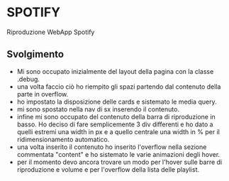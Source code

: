 SPOTIFY
===
Riproduzione WebApp Spotify
## Svolgimento
- Mi sono occupato inizialmente del layout della pagina con la classe .debug.
- una volta faccio ciò ho riempito gli spazi partendo dal contenuto della parte in overflow.
- ho impostato la disposizione delle cards e sistemato le media query.
- mi sono spostato nella nav di sx inserendo il contenuto.
- infine mi sono occupato del contenuto della barra di riproduzione in basso.
Ho deciso di fare semplicemente 3 div differenti e ho dato a quelli estremi una width in px e a quello centrale una width in % per il ridimensionamento automatico.
- una volta inserito il contenuto ho inserito l'overflow nella sezione commentata "content" e ho sistemato le varie animazioni degli hover.
- per il momento devo ancora trovare un modo per l'hover sulle barre di riproduzione e volume e per l'overflow della lista delle playlist.